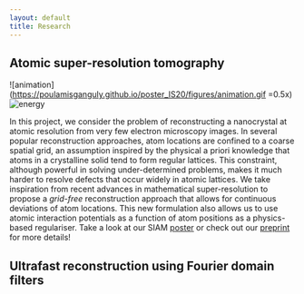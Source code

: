 ```yaml
---
layout: default
title: Research
---
```

## Atomic super-resolution tomography ##
![animation](https://poulamisganguly.github.io/poster_IS20/figures/animation.gif =0.5x) 
![energy](https://poulamisganguly.github.io/poster_IS20/figures/energy_smaller.png)

In this project, we consider the problem of reconstructing a nanocrystal at atomic resolution from very few electron microscopy images. In several popular reconstruction approaches, atom locations are confined to a coarse spatial grid, an assumption inspired by the physical a priori knowledge that atoms in a crystalline solid tend to form regular lattices. This constraint, although powerful in solving under-determined problems, makes it much harder to resolve defects that occur widely in atomic lattices. We take inspiration from recent advances in mathematical super-resolution to propose a *grid-free* reconstruction approach that allows for continuous deviations of atom locations. This new formulation also allows us to use atomic interaction potentials as a function of atom positions as a physics-based regulariser.
Take a look at our SIAM [poster](https://poulamisganguly.github.io/poster_IS20/) or check out our [preprint](https://arxiv.org/abs/2002.00710) for more details!


## Ultrafast reconstruction using Fourier domain filters ##
